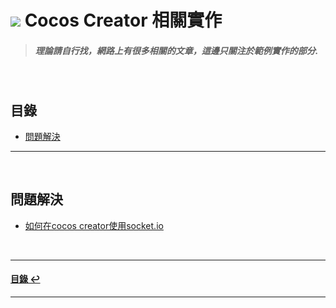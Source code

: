 # ![](https://drive.google.com/uc?id=10INx5_pkhMcYRdx_OO4rXNXxcsvPtBYq) Cocos Creator 相關實作

> ##### 理論請自行找，網路上有很多相關的文章，這邊只關注於範例實作的部分.

<br>

<!--ts-->
## 目錄
* [問題解決](#問題解決)
<!--te-->

---
<br>

## 問題解決
* [如何在cocos creator使用socket.io](https://github.com/RC-Dev-Tech/note-2023-0328-a) <br>

<br>

---
<!--ts-->
#### [目錄 ↩](#目錄)
<!--te-->
---
